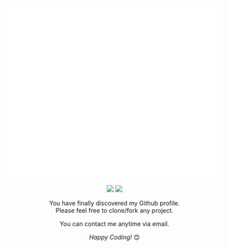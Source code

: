<div align="center">
<img src="header.svg" width="800" height="400">
</div>

<div align="center">

<a href="mailto:sally20921@snu.ac.kr"><img src="https://img.shields.io/badge/GMAIL-D14836?style=for-the-badge&logo=gmail&logoColor=white"/></a>
[<img src="https://img.shields.io/badge/Profile-3776AB?style=for-the-badge&logo=python&logoColor=white"/>](https://sites.google.com/snu.ac.kr/sally20921porfolio/home)
  

</div>

<div align="center">

You have finally discovered my Github profile. <br>
Please feel free to clone/fork any project.
  
You can contact me anytime via email.


<i>Happy Coding!</i> 😊
  


</div>

<div>
  
